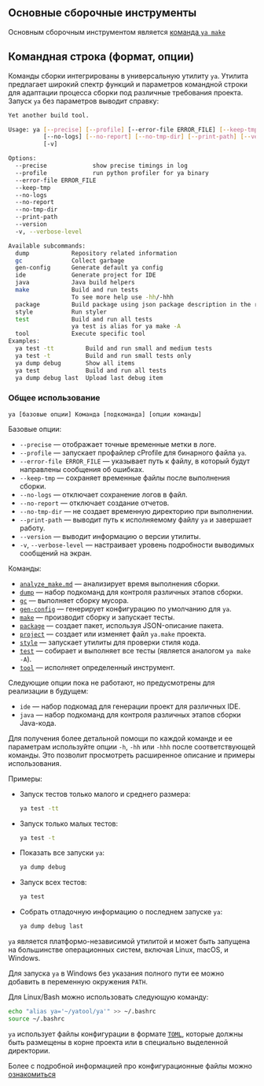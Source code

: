 ## Основные сборочные инструменты

Основным сборочным инструментом является [команда `ya make`](ya_make.md)

## Командная строка (формат, опции)

Команды сборки интегрированы в универсальную утилиту `ya`. Утилита предлагает широкий спектр функций и параметров командной строки для адаптации процесса сборки под различные требования проекта.
Запуск `ya` без параметров выводит справку:
```bash
Yet another build tool.

Usage: ya [--precise] [--profile] [--error-file ERROR_FILE] [--keep-tmp]
          [--no-logs] [--no-report] [--no-tmp-dir] [--print-path] [--version]
          [-v]

Options:
  --precise             show precise timings in log
  --profile             run python profiler for ya binary
  --error-file ERROR_FILE
  --keep-tmp
  --no-logs
  --no-report
  --no-tmp-dir
  --print-path
  --version
  -v, --verbose-level

Available subcommands:
  dump            Repository related information
  gc              Collect garbage
  gen-config      Generate default ya config
  ide             Generate project for IDE
  java            Java build helpers
  make            Build and run tests
                  To see more help use -hh/-hhh
  package         Build package using json package description in the release build type by default.
  style           Run styler
  test            Build and run all tests
                  ya test is alias for ya make -A
  tool            Execute specific tool
Examples:
  ya test -tt         Build and run small and medium tests
  ya test -t          Build and run small tests only
  ya dump debug       Show all items
  ya test             Build and run all tests
  ya dump debug last  Upload last debug item
```
### Общее использование

`ya [базовые опции] Команда [подкоманда] [опции команды]`

Базовые опции:
- `--precise` — отображает точные временные метки в логе.
- `--profile` — запускает профайлер cProfile для бинарного файла `ya`.
- `--error-file ERROR_FILE` — указывает путь к файлу, в который будут направлены сообщения об ошибках.
- `--keep-tmp` — сохраняет временные файлы после выполнения сборки.
- `--no-logs` — отключает сохранение логов в файл.
- `--no-report` — отключает создание отчетов.
- `--no-tmp-dir` — не создает временную директорию при выполнении.
- `--print-path` — выводит путь к исполняемому файлу `ya` и завершает работу.
- `--version` — выводит информацию о версии утилиты.
- `-v`, `--verbose-level` — настраивает уровень подробности выводимых сообщений на экран.

Команды:
- [`analyze_make.md`](analyze_make.md) — анализирует время выполнения сборки.
- [`dump`](ya_dump.md) — набор подкоманд для контроля различных этапов сборки.
- [`gc`](gc.md) — выполняет сборку мусора.
- [`gen-config`](gen-config.md) — генерирует конфигурацию по умолчанию для `ya`.
- [`make`](ya_make.md) — производит сборку и запускает тесты.
- [`package`](package.md) — создает пакет, используя JSON-описание пакета.
- [`project`](project.md) — создает или изменяет файл `ya.make` проекта.
- [`style`](style.md) — запускает утилиты для проверки стиля кода.
- [`test`](test.md) — собирает и выполняет все тесты (является аналогом `ya make -A`).
- [`tool`](tool.md) — исполняет определенный инструмент.

Следующие опции пока не работают, но предусмотрены для реализации в будущем:
- `ide` — набор подкомад для генерации проект для различных IDE.
- `java` — набор подкоманд для контроля различных этапов сборки Java-кода.

Для получения более детальной помощи по каждой команде и ее параметрам используйте опции `-h`, `-hh` или `-hhh` после соответствующей команды.
Это позволит просмотреть расширенное описание и примеры использования.

Примеры:
- Запуск тестов только малого и среднего размера:
  ```bash
  ya test -tt
  ```
- Запуск только малых тестов:
  ```bash
  ya test -t
  ```
- Показать все запуски `ya`:
  ```bash
  ya dump debug
  ```
- Запуск всех тестов:
  ```bash
  ya test
  ```
- Собрать отладочную информацию о последнем запуске `ya`:
  ```bash
  ya dump debug last
  ```
`ya` является платформо-независимой утилитой и может быть запущена на большинстве операционных систем, включая Linux, macOS, и Windows.

Для запуска `ya` в Windows без указания полного пути ее можно добавить в переменную окружения `PATH`.

Для Linux/Bash можно использовать следующую команду:
```bash
echo "alias ya='~/yatool/ya'" >> ~/.bashrc
source ~/.bashrc
```
`ya` использует файлы конфигурации в формате [`TOML`](https://github.com/toml-lang/toml), которые должны быть размещены в корне проекта или в специально выделенной директории.

Более с подробной информацией про конфигурационные файлы можно [ознакомиться](gen-config.md "Конфигурация ya")
